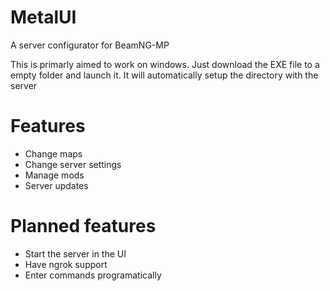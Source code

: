 # MetalUI
A server configurator for BeamNG-MP

This is primarly aimed to work on windows. Just download the EXE file to a empty folder and launch it. It will automatically setup the directory with the server

# Features
- Change maps
- Change server settings
- Manage mods
- Server updates

# Planned features
- Start the server in the UI
- Have ngrok support
- Enter commands programatically